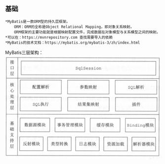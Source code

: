 ## 基础
    *MyBatis是一款ORM型的持久层框架。
        ORM：ORM的全称是Object Relational Mapping，即对象关系映射。
        ORM框架的主要功能就是根据映射配置文件，完成数据在对象模型与关系模型之间的映射。
    *可以在：https://mvnrepository.com 查找需要导入的依赖
    *MyBatis的技术文档：https://mybatis.org/mybatis-3/zh/index.html
    
   MyBatis三层架构：
![Image text](https://github.com/adg1adg2adg3/MyBatis/blob/master/NoteBook/src/MyBatis%E7%9A%84%E4%B8%89%E5%B1%82%E6%9E%B6%E6%9E%84.png?raw=true)

